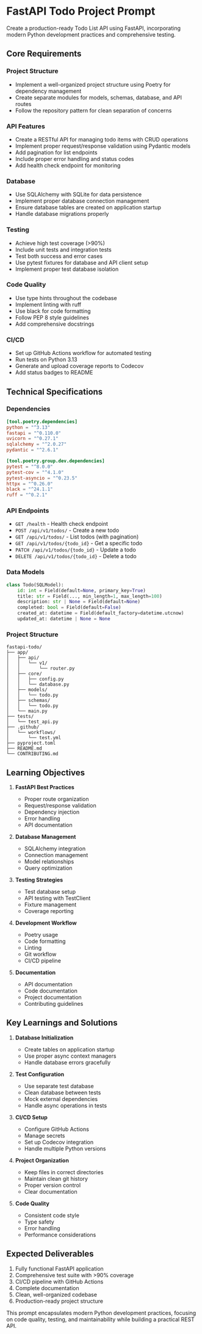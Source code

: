 # FastAPI Todo Project Prompt

Create a production-ready Todo List API using FastAPI, incorporating modern Python development practices and comprehensive testing.

## Core Requirements

### Project Structure
- Implement a well-organized project structure using Poetry for dependency management
- Create separate modules for models, schemas, database, and API routes
- Follow the repository pattern for clean separation of concerns

### API Features
- Create a RESTful API for managing todo items with CRUD operations
- Implement proper request/response validation using Pydantic models
- Add pagination for list endpoints
- Include proper error handling and status codes
- Add health check endpoint for monitoring

### Database
- Use SQLAlchemy with SQLite for data persistence
- Implement proper database connection management
- Ensure database tables are created on application startup
- Handle database migrations properly

### Testing
- Achieve high test coverage (>90%)
- Include unit tests and integration tests
- Test both success and error cases
- Use pytest fixtures for database and API client setup
- Implement proper test database isolation

### Code Quality
- Use type hints throughout the codebase
- Implement linting with ruff
- Use black for code formatting
- Follow PEP 8 style guidelines
- Add comprehensive docstrings

### CI/CD
- Set up GitHub Actions workflow for automated testing
- Run tests on Python 3.13
- Generate and upload coverage reports to Codecov
- Add status badges to README

## Technical Specifications

### Dependencies
```toml
[tool.poetry.dependencies]
python = "^3.13"
fastapi = "^0.110.0"
uvicorn = "^0.27.1"
sqlalchemy = "^2.0.27"
pydantic = "^2.6.1"

[tool.poetry.group.dev.dependencies]
pytest = "^8.0.0"
pytest-cov = "^4.1.0"
pytest-asyncio = "^0.23.5"
httpx = "^0.26.0"
black = "^24.1.1"
ruff = "^0.2.1"
```

### API Endpoints
- `GET /health` - Health check endpoint
- `POST /api/v1/todos/` - Create a new todo
- `GET /api/v1/todos/` - List todos (with pagination)
- `GET /api/v1/todos/{todo_id}` - Get a specific todo
- `PATCH /api/v1/todos/{todo_id}` - Update a todo
- `DELETE /api/v1/todos/{todo_id}` - Delete a todo

### Data Models
```python
class Todo(SQLModel):
    id: int = Field(default=None, primary_key=True)
    title: str = Field(..., min_length=1, max_length=100)
    description: str | None = Field(default=None)
    completed: bool = Field(default=False)
    created_at: datetime = Field(default_factory=datetime.utcnow)
    updated_at: datetime | None = None
```

### Project Structure
```
fastapi-todo/
├── app/
│   ├── api/
│   │   └── v1/
│   │       └── router.py
│   ├── core/
│   │   ├── config.py
│   │   └── database.py
│   ├── models/
│   │   └── todo.py
│   ├── schemas/
│   │   └── todo.py
│   └── main.py
├── tests/
│   └── test_api.py
├── .github/
│   └── workflows/
│       └── test.yml
├── pyproject.toml
├── README.md
└── CONTRIBUTING.md
```

## Learning Objectives

1. **FastAPI Best Practices**
   - Proper route organization
   - Request/response validation
   - Dependency injection
   - Error handling
   - API documentation

2. **Database Management**
   - SQLAlchemy integration
   - Connection management
   - Model relationships
   - Query optimization

3. **Testing Strategies**
   - Test database setup
   - API testing with TestClient
   - Fixture management
   - Coverage reporting

4. **Development Workflow**
   - Poetry usage
   - Code formatting
   - Linting
   - Git workflow
   - CI/CD pipeline

5. **Documentation**
   - API documentation
   - Code documentation
   - Project documentation
   - Contributing guidelines

## Key Learnings and Solutions

1. **Database Initialization**
   - Create tables on application startup
   - Use proper async context managers
   - Handle database errors gracefully

2. **Test Configuration**
   - Use separate test database
   - Clean database between tests
   - Mock external dependencies
   - Handle async operations in tests

3. **CI/CD Setup**
   - Configure GitHub Actions
   - Manage secrets
   - Set up Codecov integration
   - Handle multiple Python versions

4. **Project Organization**
   - Keep files in correct directories
   - Maintain clean git history
   - Proper version control
   - Clear documentation

5. **Code Quality**
   - Consistent code style
   - Type safety
   - Error handling
   - Performance considerations

## Expected Deliverables

1. Fully functional FastAPI application
2. Comprehensive test suite with >90% coverage
3. CI/CD pipeline with GitHub Actions
4. Complete documentation
5. Clean, well-organized codebase
6. Production-ready project structure

This prompt encapsulates modern Python development practices, focusing on code quality, testing, and maintainability while building a practical REST API. 
